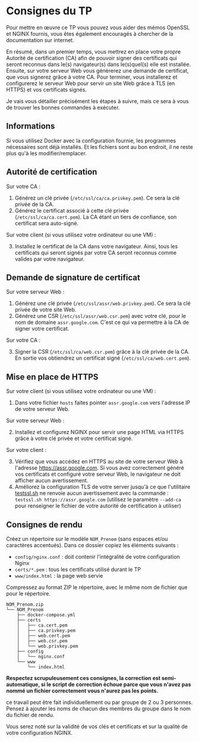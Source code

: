 # Consignes du TP

Pour mettre en œuvre ce TP vous pouvez vous aider des mémos OpenSSL et NGINX fournis, vous êtes également encouragés à chercher de la documentation sur internet.

En résumé, dans un premier temps, vous mettrez en place votre propre Autorité de certification (CA) afin de pouvoir signer des certificats qui seront reconnus dans le(s) navigateur(s) dans le(s)quel(s) elle est installée. Ensuite, sur votre serveur Web vous génèrerez une demande de certificat, que vous signerez grâce à votre CA. Pour terminer, vous installerez et configurerez le serveur Web pour servir un site Web grâce à TLS (en HTTPS) et vos certificats signés.

Je vais vous détailler précisément les étapes à suivre, mais ce sera à vous de trouver les bonnes commandes à exécuter.

## Informations

Si vous utilisez Docker avec la configuration fournie, les programmes nécessaires sont déjà installés. Et les fichiers sont au bon endroit, il ne reste plus qu'à les modifier/remplacer.

## Autorité de certification

Sur votre CA :

1. Générez un clé privée (`/etc/ssl/ca/ca.privkey.pem`). Ce sera la clé privée de la CA.
2. Générez le certificat associé à cette clé privée (`/etc/ssl/ca/ca.cert.pem`). La CA étant un tiers de confiance, son certificat sera auto-signé.

Sur votre client (si vous utilisez votre ordinateur ou une VM) :

3. Installez le certificat de la CA dans votre navigateur. Ainsi, tous les certificats qui seront signés par votre CA seront reconnus comme valides par votre navigateur.

## Demande de signature de certificat

Sur votre serveur Web :

1. Générez une clé privée (`/etc/ssl/assr/web.privkey.pem`). Ce sera la clé privée de votre site Web.
2. Générez une CSR (`/etc/ssl/assr/web.csr.pem`) avec votre clé, pour le nom de domaine `assr.google.com`. C'est ce qui va permettre à la CA de signer votre certificat.

Sur votre CA :

3. Signer la CSR (`/etc/ssl/ca/web.csr.pem`) grâce à la clé privée de la CA. En sortie vos obtiendrez un certificat signé (`/etc/ssl/ca/web.cert.pem`).

## Mise en place de HTTPS

Sur votre client (si vous utilisez votre ordinateur ou une VM) :

1. Dans votre fichier `hosts` faites pointer `assr.google.com` vers l'adresse IP de votre serveur Web.

Sur votre serveur Web :

2. Installez et configurez NGINX pour servir une page HTML via HTTPS grâce à votre clé privée et votre certificat signé.

Sur votre client :

3. Vérifiez que vous accédez en HTTPS au site de votre serveur Web à l'adresse <https://assr.google.com>. Si vous avez correctement généré vos certificats et configuré votre serveur Web, le navigateur ne doit afficher aucun avertissement.
4. Améliorez la configuration TLS de votre server jusqu'à ce que l'utilitaire [testssl.sh](https://testssl.sh/) ne renvoie aucun avertissement avec la commande : `testssl.sh https://assr.google.com` (utilisez le paramètre `--add-ca` pour renseigner le fichier de votre autorité de certification à utiliser)

## Consignes de rendu

Créez un répertoire sur le modèle `NOM_Prenom` (sans espaces et/ou caractères accentués). Dans ce dossier copiez les éléments suivants :

* `config/nginx.conf` : doit contenir l'intégralité de votre configuration Nginx
* `certs/*.pem` : tous les certificats utilisé durant le TP
* `www/index.html` : la page web servie

Compressez au format ZIP le répertoire, avec le même nom de fichier que pour le répertoire.

```
NOM_Prenom.zip
└── NOM_Prenom
    ├── docker-compose.yml
    ├── certs
    │   ├── ca.cert.pem
    │   ├── ca.privkey.pem
    │   ├── web.cert.pem
    │   ├── web.csr.pem
    │   └── web.privkey.pem
    ├── config
    │   └── nginx.conf
    └── www
        └── index.html
```

**Respectez scrupuleusement ces consignes, la correction est semi-automatique, si le script de correction échoue parce que vous n'avez pas nommé un fichier correctement vous n'aurez pas les points.**

ce travail peut être fait individuellement ou par groupe de 2 ou 3 personnes. Pensez à ajouter les noms de chacun des membres du groupe dans le nom du fichier de rendu.

Vous serez noté sur la validité de vos clés et certificats et sur la qualité de votre configuration NGINX.
